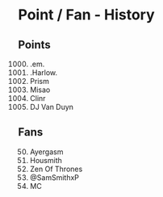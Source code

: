 Point / Fan - History
=====================

## Points
1000. .em.
2000. .Harlow.
3000. Prism
4000. Misao
5000. Clinr
6000. DJ Van Duyn
 
## Fans
50. Ayergasm
100. Housmith
150. Zen Of Thrones
200. @SamSmithxP
250. MC 
